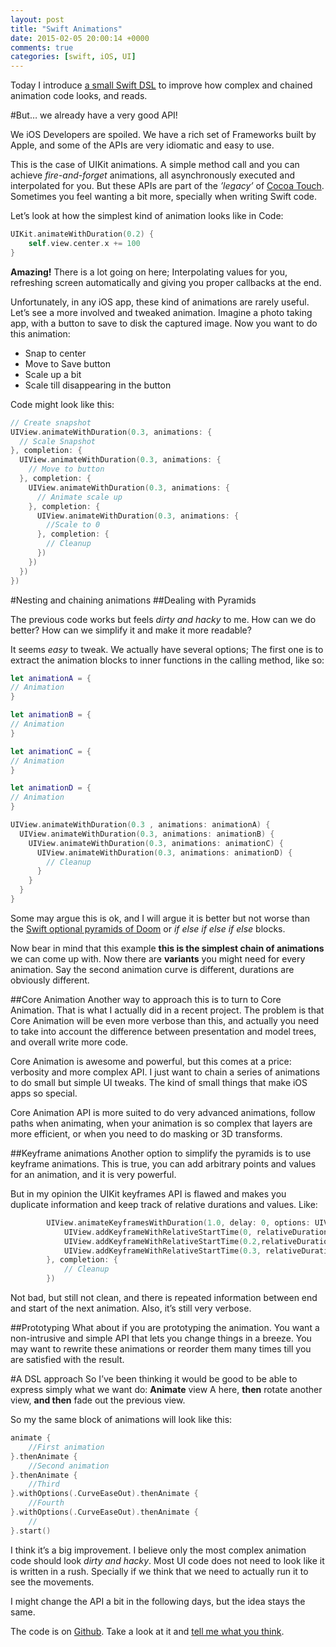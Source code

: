 ```yaml
---
layout: post
title: "Swift Animations"
date: 2015-02-05 20:00:14 +0000
comments: true
categories: [swift, iOS, UI]
---
```

Today I introduce [a small Swift DSL](https://github.com/DarthMike/SwiftAnimations) to improve how complex and chained animation code looks, and reads.
<!-- more -->

#But… we already have a very good API!

We iOS Developers are spoiled. We have a rich set of Frameworks built by Apple, and some of the APIs are very idiomatic and easy to use. 

This is the case of UIKit animations. A simple method call and you can achieve *fire-and-forget* animations, all asynchronously executed and interpolated for you. But these APIs are part of the *’legacy’* of [Cocoa Touch](http://nshipster.com/the-death-of-cocoa). Sometimes you feel wanting a bit more, specially when writing Swift code. 

Let’s look at how the simplest kind of animation looks like in Code:
```swift
UIKit.animateWithDuration(0.2) {
	self.view.center.x += 100
}
```

**Amazing!** There is a lot going on here; Interpolating values for you, refreshing screen automatically and giving you proper callbacks at the end.

Unfortunately, in any iOS app, these kind of animations are rarely useful. Let’s see a more involved and tweaked animation. Imagine a photo taking app, with a button to save to disk the captured image. Now you want to do this animation:

- Snap to center
- Move to Save button
- Scale up a bit
- Scale till disappearing in the button

Code might look like this:
```swift
// Create snapshot
UIView.animateWithDuration(0.3, animations: {
  // Scale Snapshot
}, completion: {
  UIView.animateWithDuration(0.3, animations: {
    // Move to button
  }, completion: {
    UIView.animateWithDuration(0.3, animations: {
      // Animate scale up
    }, completion: {
      UIView.animateWithDuration(0.3, animations: {
        //Scale to 0
      }, completion: {
        // Cleanup
      })
    })
  })
})
```

#Nesting and chaining animations
##Dealing with Pyramids

The previous code works but feels *dirty and hacky* to me. How can we do better? How can we simplify it and make it more readable?

It seems *easy* to tweak. We actually have several options; The first one is to extract the animation blocks to inner functions in the calling method, like so:

```swift
let animationA = {
// Animation
}

let animationB = {
// Animation
}

let animationC = {
// Animation
}

let animationD = {
// Animation
}

UIView.animateWithDuration(0.3 , animations: animationA) {
  UIView.animateWithDuration(0.3, animations: animationB) {
    UIView.animateWithDuration(0.3, animations: animationC) {
      UIView.animateWithDuration(0.3, animations: animationD) {
        // Cleanup
      }
    }
  }
}
```
Some may argue this is ok, and I will argue it is better but not worse than the [Swift optional pyramids of Doom](http://www.scottlogic.com/blog/2014/12/08/swift-optional-pyramids-of-doom.html) or *if else if else if else* blocks.

Now bear in mind that this example **this is the simplest chain of animations** we can come up with. Now there are **variants** you might need for every animation. Say the second animation curve is different, durations are obviously different.

##Core Animation
Another way to approach this is to turn to Core Animation. That is what I actually did in a recent project. The problem is that Core Animation will be even more verbose than this, and actually you need to take into account the difference between presentation and model trees, and overall write more code.

Core Animation is awesome and powerful, but this comes at a price: verbosity and more complex API. I just want to chain a series of animations to do small but simple UI tweaks. The kind of small things that make iOS apps so special.

Core Animation API is more suited to do very advanced animations, follow paths when animating, when your animation is so complex that layers are more efficient, or when you need to do masking or 3D transforms.

##Keyframe animations
Another option to simplify the pyramids is to use keyframe animations. This is true, you can add arbitrary points and values for an animation, and it is very powerful. 

But in my opinion the UIKit keyframes API is flawed and makes you duplicate information and keep track of relative durations and values. Like:
```swift
        UIView.animateKeyframesWithDuration(1.0, delay: 0, options: UIViewKeyframeAnimationOptions.CalculationModeCubic, animations: {
            UIView.addKeyframeWithRelativeStartTime(0, relativeDuration: 0.2, animations: animationA)
            UIView.addKeyframeWithRelativeStartTime(0.2,relativeDuration: 0.3 animations: animationA)
            UIView.addKeyframeWithRelativeStartTime(0.3, relativeDuration: 0.5, animations: animationC)
        }, completion: {
            // Cleanup
        })
```
Not bad, but still not clean, and there is repeated information between end and start of the next animation. Also, it’s still very verbose.

##Prototyping
What about if you are prototyping the animation. You want a non-intrusive and simple API that lets you change things in a breeze. You may want to rewrite these animations or reorder them many times till you are satisfied with the result.

#A DSL approach
So I’ve been thinking it would be good to be able to express simply what we want do: **Animate** view A here, **then** rotate another view, **and then** fade out the previous view.

So my the same block of animations will look like this:
```swift
animate {
	//First animation
}.thenAnimate {
	//Second animation
}.thenAnimate {
	//Third 
}.withOptions(.CurveEaseOut).thenAnimate {
	//Fourth 
}.withOptions(.CurveEaseOut).thenAnimate {
	//
}.start()
```

I think it’s a big improvement. I believe only the most complex animation code should look *dirty and hacky*. Most UI code does not need to look like it is written in a rush. Specially if we think that we need to actually run it to see the movements. 

I might change the API a bit in the following days, but the idea stays the same.

The code is on [Github](https://github.com/DarthMike/SwiftAnimations). Take a look at it and [tell me what you think](http://twitter.com/miguelquinon).


